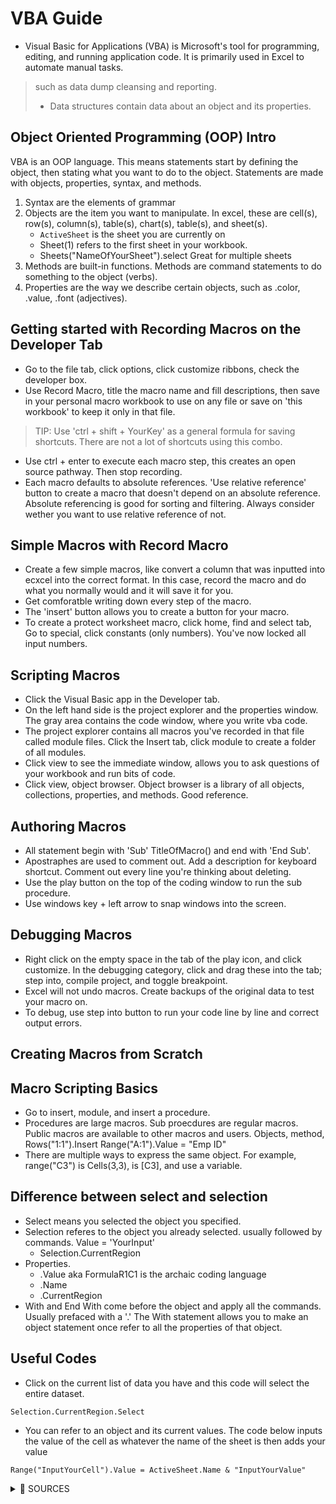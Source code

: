 # VBA Guide
- Visual Basic for Applications (VBA) is Microsoft's tool for programming, editing, and running application code. It is primarily used in Excel to automate manual tasks.
> such as data dump cleansing and reporting.
>
> - Data structures contain data about an object and its properties.

## Object Oriented Programming (OOP) Intro
VBA is an OOP language. This means statements start by defining the object, then stating what you want to do to the object. Statements are made with objects, properties, syntax, and methods.
1. Syntax are the elements of grammar 
1. Objects are the item you want to manipulate. In excel, these are cell(s), row(s), column(s), table(s), chart(s), table(s), and sheet(s).
   - `ActiveSheet` is the sheet you are currently on
   - Sheet(1) refers to the first sheet in your workbook.
   - Sheets("NameOfYourSheet").select Great for multiple sheets
1. Methods are built-in functions. Methods are command statements to do something to the object (verbs). 
1. Properties are the way we describe certain objects, such as .color, .value, .font (adjectives).

 

## Getting started with Recording Macros on the Developer Tab
- Go to the file tab, click options, click customize ribbons, check the developer box. 
- Use Record Macro, title the macro name and fill descriptions, then save in your personal macro workbook to use on any file or save on 'this workbook' to keep it only in that file.
> TIP: Use 'ctrl + shift + YourKey' as a general formula for saving shortcuts. There are not a lot of shortcuts using this combo.
- Use ctrl + enter to execute each macro step, this creates an open source pathway. Then stop recording.
- Each macro defaults to absolute references. 'Use relative reference' button to create a macro that doesn't depend on an absolute reference. Absolute referencing is good for sorting and filtering. Always consider wether you want to use relative reference of not. 

## Simple Macros with Record Macro 
- Create a few simple macros, like convert a column that was inputted into ecxcel into the correct format. In this case, record the macro and do what you normally would and it will save it for you.
- Get comforatble writing down every step of the macro. 
- The 'insert' button allows you to create a button for your macro.
- To create a protect worksheet macro, click home, find and select tab, Go to special, click constants (only numbers). You've now locked all input numbers.

## Scripting Macros
- Click the Visual Basic app in the Developer tab.
- On the left hand side is the project explorer and the properties window. The gray area contains the code window, where you write vba code.
- The project explorer contains all macros you've recorded in that file called module files. Click the Insert tab, click module to create a folder of all modules.
- Click view to see the immediate window, allows you to ask questions of your workbook and run bits of code.
- Click view, object browser. Object browser is a library of all objects, collections, properties, and methods. Good reference.


## Authoring Macros
- All statement begin with 'Sub' TitleOfMacro() and end with 'End Sub'.
- Apostraphes are used to comment out. Add a description for keyboard shortcut. Comment out every line you're thinking about deleting.
- Use the play button on the top of the coding window to run the sub procedure.
- Use windows key + left arrow to snap windows into the screen.

## Debugging Macros
- Right click on the empty space in the tab of the play icon, and click customize. In the debugging category, click and drag these into the tab; step into, compile project, and toggle breakpoint.
- Excel will not undo macros. Create backups of the original data to test your macro on. 
- To debug, use step into button to run your code line by line and correct output errors. 

## Creating Macros from Scratch


## Macro Scripting Basics
- Go to insert, module, and insert a procedure.
- Procedures are large macros. Sub proecdures are regular macros. Public macros are available to other macros and users. 
Objects, method, 
Rows("1:1").Insert
Range("A:1").Value = "Emp ID"
- There are multiple ways to express the same object. For example, range("C3") is Cells(3,3), is [C3], and use a variable.

## Difference between select and selection
- Select means you selected the object you specified.
- Selection referes to the object you already selected. usually followed by commands. Value = 'YourInput'
  - Selection.CurrentRegion
- Properties.
  - .Value aka FormulaR1C1 is the archaic coding language
  - .Name
  - .CurrentRegion
 - With and End With come before the object and apply all the commands. Usually prefaced with a '.' The With statement allows you to make an object statement once refer to all the properties of that object.

## Useful Codes
- Click on the current list of data you have and this code will select the entire dataset.
```
Selection.CurrentRegion.Select
```
- You can refer to an object and its current values. The code below inputs the value of the cell as whatever the name of the sheet is then adds your value
```
Range("InputYourCell").Value = ActiveSheet.Name & "InputYourValue"
```


<details>
 <summary>🛑 SOURCES</summary>

---  
- VBA Beginner Tutorial - https://www.youtube.com/watch?v=G05TrN7nt6k&list=PLoyECfvEFOjYYy54Wa9E83xycKilVMoHp
- 

<ins>Testing</ins> -- To underline text

---

<details>
